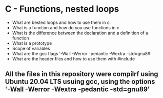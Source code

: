 # C - Functions, nested loops
- What are bested loops and how to use them in c
- What is a function and how do you use functions in c
- What is the difference between the declaration and a definition of a function
- What is a prototype
- Scope of variables 
- What are the gcc flags '-Wall -Werror -pedantic -Wextra -std=gnu89'
- What are the header files and how to use them with #include

## All the files in this repository were compilrf using Ubuntu 20.04 LTS usuing gcc, using the options '-Wall -Werror -Wextra -pedantic -std=gnu89'
